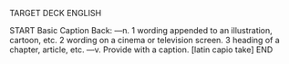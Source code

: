 TARGET DECK
ENGLISH

START
Basic
Caption
Back: —n. 1 wording appended to an illustration, cartoon, etc. 2 wording on a cinema or television screen. 3 heading of a chapter, article, etc. —v. Provide with a caption. [latin capio take]
END

